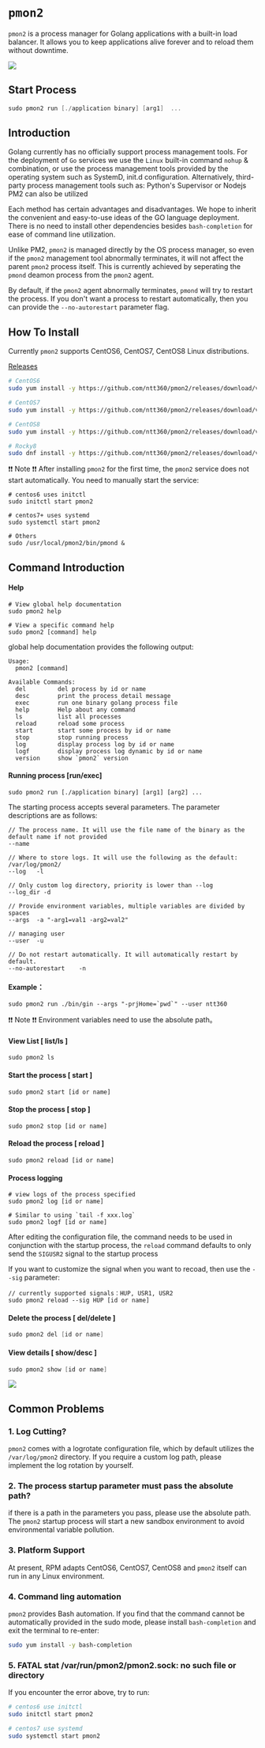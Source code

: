 # `pmon2`
`pmon2` is a process manager for Golang applications with a built-in load balancer. It allows you to keep applications alive forever and to reload them without downtime.

<img src="http://p0.qhimg.com/t017d6cbb68aed4b693.png" style="max-width:680px" />

## Start Process

```go
sudo pmon2 run [./application binary] [arg1]  ...
```

## Introduction

Golang currently has no officially support process management tools. For the deployment of `Go` services we use the `Linux` built-in command `nohup` & combination, or use the process management tools provided by the operating system such as SystemD, init.d configuration. Alternatively, third-party process management tools such as: Python's Supervisor or Nodejs PM2 can also be utilized

Each method has certain advantages and disadvantages. We hope to inherit the convenient and easy-to-use ideas of the GO language deployment. There is no need to install other dependencies besides `bash-completion` for ease of command line utilization.

Unlike PM2, `pmon2` is managed directly by the OS process manager, so even if the `pmon2` management tool abnormally terminates, it will not affect the parent `pmon2` process itself. This is currently achieved by seperating the `pmond` deamon process from the `pmon2` agent.

By default, if the `pmon2` agent abnormally terminates, `pmond` will try to restart the process. If you don't want a process to restart automatically, then you can provide the `--no-autorestart` parameter flag.


## How To Install

Currently `pmon2` supports CentOS6, CentOS7, CentOS8 Linux distributions.

[Releases](https://github.com/ntt360/`pmon2`/releases) 

```bash
# CentOS6
sudo yum install -y https://github.com/ntt360/pmon2/releases/download/v1.12.1/pmon2-1.12.1-1.el6.x86_64.rpm

# CentOS7
sudo yum install -y https://github.com/ntt360/pmon2/releases/download/v1.12.1/pmon2-1.12.1-1.el7.x86_64.rpm

# CentOS8
sudo yum install -y https://github.com/ntt360/pmon2/releases/download/v1.12.1/pmon2-1.12.1-1.el8.x86_64.rpm

# Rocky8
sudo dnf install -y https://github.com/ntt360/pmon2/releases/download/v1.12.1/pmon2-1.12.1-1.el8.x86_64.rpm
```

:exclamation::exclamation: Note :exclamation::exclamation:
After installing `pmon2` for the first time, the `pmon2` service does not start automatically. You need to manually start the service:

```shell
# centos6 uses initctl
sudo initctl start pmon2

# centos7+ uses systemd
sudo systemctl start pmon2

# Others
sudo /usr/local/pmon2/bin/pmond &
```

## Command Introduction

#### Help

```shell
# View global help documentation
sudo pmon2 help

# View a specific command help
sudo pmon2 [command] help
```

global help documentation provides the following output:

```
Usage:
  pmon2 [command]

Available Commands:
  del         del process by id or name
  desc        print the process detail message
  exec        run one binary golang process file
  help        Help about any command
  ls          list all processes
  reload      reload some process
  start       start some process by id or name
  stop        stop running process
  log         display process log by id or name
  logf        display process log dynamic by id or name
  version     show `pmon2` version
```

#### Running process [run/exec]

```shell
sudo pmon2 run [./application binary] [arg1] [arg2] ...
```
The starting process accepts several parameters. The parameter descriptions are as follows:

```shell
// The process name. It will use the file name of the binary as the default name if not provided 
--name

// Where to store logs. It will use the following as the default: /var/log/pmon2/
--log   -l

// Only custom log directory, priority is lower than --log
--log_dir -d

// Provide environment variables, multiple variables are divided by spaces
--args  -a "-arg1=val1 -arg2=val2"

// managing user
--user  -u

// Do not restart automatically. It will automatically restart by default.
--no-autorestart    -n
```

#### Example：

```shell
sudo pmon2 run ./bin/gin --args "-prjHome=`pwd`" --user ntt360
```

:exclamation::exclamation: Note :exclamation::exclamation:
Environment variables need to use the absolute path。

#### View List  [ list/ls ]

```shell
sudo pmon2 ls
```

#### Start the process [ start ]

```shell
sudo pmon2 start [id or name]
```

#### Stop the process  [ stop ]

```shell
sudo pmon2 stop [id or name]
```

#### Reload the process [ reload ]

```shell
sudo pmon2 reload [id or name]
```

#### Process logging

```shell
# view logs of the process specified
sudo pmon2 log [id or name]

# Similar to using `tail -f xxx.log`
sudo pmon2 logf [id or name]
```

After editing the configuration file, the command needs to be used in conjunction with the startup process, the `reload` command defaults to only send the `SIGUSR2` signal to the startup process

If you want to customize the signal when you want to recoad, then use the `--sig` parameter:

```shell
// currently supported signals：HUP, USR1, USR2
sudo pmon2 reload --sig HUP [id or name]
```

#### Delete the process  [ del/delete ]

```go
sudo pmon2 del [id or name]
```

#### View details [ show/desc ]

```go
sudo pmon2 show [id or name]
```
![](https://jscssimg-img.oss-cn-beijing.aliyuncs.com/89c3f649a583a852.png?t=1506950494)

## Common Problems

### 1. Log Cutting?

`pmon2` comes with a logrotate configuration file, which by default utilizes the `/var/log/pmon2` directory. If you require a custom log path, please implement the log rotation by yourself.

### 2. The process startup parameter must pass the absolute path?

if there is a path in the parameters you pass, please use the absolute path. The `pmon2` startup process will start a new sandbox environment to avoid environmental variable pollution.

### 3. Platform Support

At present, RPM adapts CentOS6, CentOS7, CentOS8 and `pmon2` itself can run in any Linux environment.
### 4. Command ling automation

`pmon2` provides Bash automation. If you find that the command cannot be automatically provided in the sudo mode, please install `bash-completion` and exit the terminal to re-enter:

```bash
sudo yum install -y bash-completion
```

### 5. FATAL stat /var/run/pmon2/pmon2.sock: no such file or directory

If you encounter the error above, try to run:

```bash
# centos6 use initctl
sudo initctl start pmon2

# centos7 use systemd
sudo systemctl start pmon2
```
